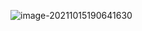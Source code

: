 ![image-20211015190641630](C:\Users\26575\AppData\Roaming\Typora\typora-user-images\image-20211015190641630.png)

